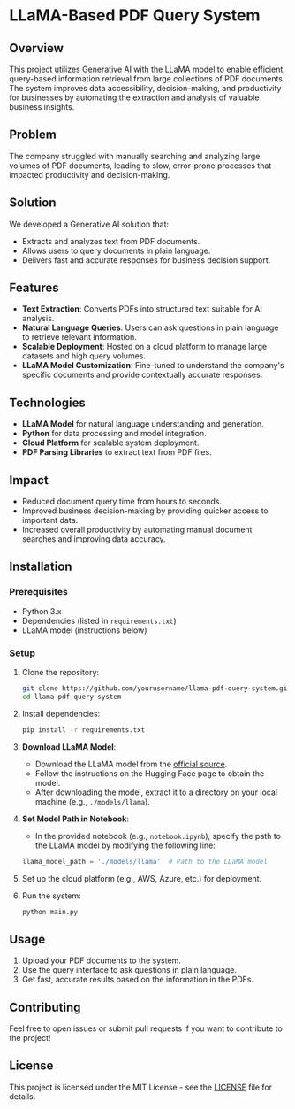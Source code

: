 # LLaMA-Based PDF Query System

## Overview
This project utilizes Generative AI with the LLaMA model to enable efficient, query-based information retrieval from large collections of PDF documents. The system improves data accessibility, decision-making, and productivity for businesses by automating the extraction and analysis of valuable business insights.

## Problem
The company struggled with manually searching and analyzing large volumes of PDF documents, leading to slow, error-prone processes that impacted productivity and decision-making.

## Solution
We developed a Generative AI solution that:
- Extracts and analyzes text from PDF documents.
- Allows users to query documents in plain language.
- Delivers fast and accurate responses for business decision support.

## Features
- **Text Extraction**: Converts PDFs into structured text suitable for AI analysis.
- **Natural Language Queries**: Users can ask questions in plain language to retrieve relevant information.
- **Scalable Deployment**: Hosted on a cloud platform to manage large datasets and high query volumes.
- **LLaMA Model Customization**: Fine-tuned to understand the company's specific documents and provide contextually accurate responses.

## Technologies
- **LLaMA Model** for natural language understanding and generation.
- **Python** for data processing and model integration.
- **Cloud Platform** for scalable system deployment.
- **PDF Parsing Libraries** to extract text from PDF files.

## Impact
- Reduced document query time from hours to seconds.
- Improved business decision-making by providing quicker access to important data.
- Increased overall productivity by automating manual document searches and improving data accuracy.

## Installation

### Prerequisites
- Python 3.x
- Dependencies (listed in `requirements.txt`)
- LLaMA model (instructions below)

### Setup

1. Clone the repository:
    ```bash
    git clone https://github.com/yourusername/llama-pdf-query-system.git
    cd llama-pdf-query-system
    ```

2. Install dependencies:
    ```bash
    pip install -r requirements.txt
    ```

3. **Download LLaMA Model**:
    - Download the LLaMA model from the [official source](https://huggingface.co/meta-llama).
    - Follow the instructions on the Hugging Face page to obtain the model.
    - After downloading the model, extract it to a directory on your local machine (e.g., `./models/llama`).

4. **Set Model Path in Notebook**:
    - In the provided notebook (e.g., `notebook.ipynb`), specify the path to the LLaMA model by modifying the following line:

    ```python
    llama_model_path = './models/llama'  # Path to the LLaMA model
    ```

5. Set up the cloud platform (e.g., AWS, Azure, etc.) for deployment.

6. Run the system:
    ```bash
    python main.py
    ```

## Usage
1. Upload your PDF documents to the system.
2. Use the query interface to ask questions in plain language.
3. Get fast, accurate results based on the information in the PDFs.

## Contributing
Feel free to open issues or submit pull requests if you want to contribute to the project!

## License
This project is licensed under the MIT License - see the [LICENSE](LICENSE) file for details.
